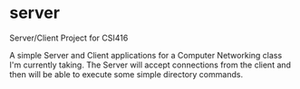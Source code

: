 server
======

Server/Client Project for CSI416

A simple Server and Client applications for a Computer Networking class I'm currently taking. 
The Server will accept connections from the client and then will be able to execute some simple directory commands. 